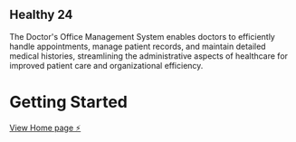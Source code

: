 ## Healthy 24

The Doctor's Office Management System enables doctors to efficiently handle appointments, manage patient records, and maintain detailed medical histories, streamlining the administrative aspects of healthcare for improved patient care and organizational efficiency.

# Getting Started

[View Home page ⚡️](https://healthy-24.vercel.app/home)
